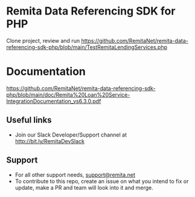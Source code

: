 # Remita Data Referencing SDK for PHP
Clone project, review and run https://github.com/RemitaNet/remita-data-referencing-sdk-php/blob/main/TestRemitaLendingServices.php

# Documentation
https://github.com/RemitaNet/remita-data-referencing-sdk-php/blob/main/doc/Remita%20Loan%20Service-IntegrationDocumentation_vs6.3.0.pdf


## Useful links
* Join our Slack Developer/Support channel at http://bit.ly/RemitaDevSlack
    
## Support
- For all other support needs, support@remita.net
- To contribute to this repo, create an issue on what you intend to fix or update, make a PR and team will look into it and merge.
